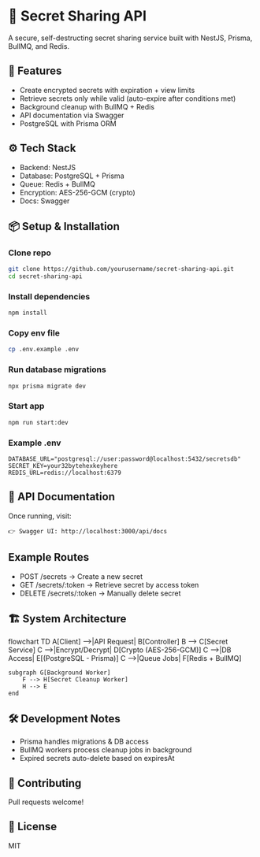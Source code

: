 # 🔐 Secret Sharing API

A secure, self-destructing secret sharing service built with NestJS, Prisma, BullMQ, and Redis.

## 🚀 Features
- Create encrypted secrets with expiration + view limits
- Retrieve secrets only while valid (auto-expire after conditions met)
- Background cleanup with BullMQ + Redis
- API documentation via Swagger
- PostgreSQL with Prisma ORM

## ⚙️ Tech Stack
- Backend: NestJS
- Database: PostgreSQL + Prisma
- Queue: Redis + BullMQ
- Encryption: AES-256-GCM (crypto)
- Docs: Swagger

## 📦 Setup & Installation
### Clone repo
```bash
git clone https://github.com/yourusername/secret-sharing-api.git
cd secret-sharing-api
```

### Install dependencies
```bash
npm install
```

### Copy env file
```bash
cp .env.example .env
```

### Run database migrations
```bash
npx prisma migrate dev
```

### Start app
```bash
npm run start:dev
```

### Example .env
```
DATABASE_URL="postgresql://user:password@localhost:5432/secretsdb"
SECRET_KEY=your32bytehexkeyhere
REDIS_URL=redis://localhost:6379
```

## 📖 API Documentation

Once running, visit:
```
👉 Swagger UI: http://localhost:3000/api/docs
```

## Example Routes
- POST /secrets → Create a new secret
- GET /secrets/:token → Retrieve secret by access token
- DELETE /secrets/:token → Manually delete secret

## 🏗️ System Architecture
flowchart TD
    A[Client] -->|API Request| B[Controller]
    B --> C[Secret Service]
    C -->|Encrypt/Decrypt| D[Crypto (AES-256-GCM)]
    C -->|DB Access| E[(PostgreSQL - Prisma)]
    C -->|Queue Jobs| F[Redis + BullMQ]

    subgraph G[Background Worker]
        F --> H[Secret Cleanup Worker]
        H --> E
    end

## 🛠 Development Notes
- Prisma handles migrations & DB access
- BullMQ workers process cleanup jobs in background
- Expired secrets auto-delete based on expiresAt

## 🤝 Contributing
Pull requests welcome!

## 📄 License
MIT